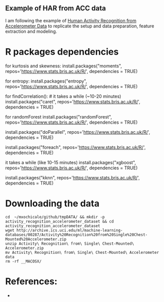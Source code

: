 Example of HAR from ACC data
---

I am following the example of  [Human Activity Recognition from Accelerometer Data](http://rstudio-pubs-static.s3.amazonaws.com/165795_92b97c49b5a74d04940670469a9a40f2.html)
to replicate the setup and data preparation, feature extraction and modeling.


# R packages dependencies

for kurtosis and skewness:
install.packages("moments", repos='https://www.stats.bris.ac.uk/R/', dependencies = TRUE)

for entropy:
install.packages("entropy", repos='https://www.stats.bris.ac.uk/R/', dependencies = TRUE)

for findCorrelation(): # it takes a while (~10-20 minutes)
install.packages("caret", repos='https://www.stats.bris.ac.uk/R/', dependencies = TRUE)

for randomForest
install.packages("randomForest", repos='https://www.stats.bris.ac.uk/R/', dependencies = TRUE)

install.packages("doParallel", repos='https://www.stats.bris.ac.uk/R/', dependencies = TRUE)

install.packages("foreach", repos='https://www.stats.bris.ac.uk/R/', dependencies = TRUE)

it takes a while (like 10-15 minutes)
install.packages("xgboost", repos='https://www.stats.bris.ac.uk/R/', dependencies = TRUE)

install.packages("kknn", repos='https://www.stats.bris.ac.uk/R/', dependencies = TRUE)



# Downloading the data
```
cd  ~/mxochicale/github/tmpDATA/ && mkdir -p activity_recognition_accelerometer_dataset && cd activity_recognition_accelerometer_dataset
wget http://archive.ics.uci.edu/ml/machine-learning-databases/00287/Activity%20Recognition%20from%20Single%20Chest-Mounted%20Accelerometer.zip
unzip Activity\ Recognition\ from\ Single\ Chest-Mounted\ Accelerometer.zip
mv Activity\ Recognition\ from\ Single\ Chest-Mounted\ Accelerometer data
rm -rf __MACOSX/
```


# References:
*
